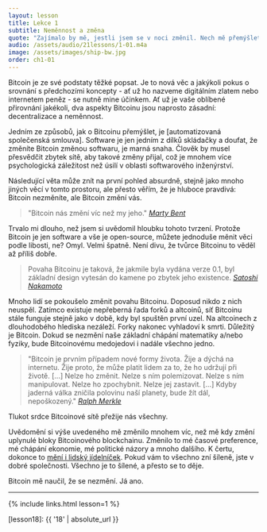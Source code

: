 ```yaml
---
layout: lesson
title: Lekce 1
subtitle: Neměnnost a změna
quote: "Zajímalo by mě, jestli jsem se v noci změnil. Nech mě přemýšlet. Byl jsem stejný, když jsem ráno vstal? Skoro si vzpomínám, že jsem se cítil trochu jinak. Ale pokud nejsem stejný, další otázka zní: 'Kdo tedy, pro všechno na světě, jsem?'. Ach, to je právě ta veliká hádanka!"
audio: /assets/audio/21lessons/1-01.m4a
image: /assets/images/ship-bw.jpg
order: ch1-01
---
```


Bitcoin je ze své podstaty těžké popsat. Je to nová věc a jakýkoli pokus 
o srovnání s předchozími koncepty - ať už ho nazveme digitálním zlatem 
nebo internetem peněz - se nutně mine účinkem. Ať už je vaše oblíbené 
přirovnání jakékoli, dva aspekty Bitcoinu jsou naprosto zásadní: 
decentralizace a neměnnost.

Jedním ze způsobů, jak o Bitcoinu přemýšlet, je [automatizovaná společenská smlouva]. 
Software je jen jedním z dílků skládačky a doufat, že změníte Bitcoin 
změnou softwaru, je marná snaha. Člověk by musel přesvědčit zbytek sítě, 
aby takové změny přijal, což je mnohem více psychologická záležitost 
než úsilí v oblasti softwarového inženýrství.

Následující věta může znít na první pohled absurdně, stejně jako mnoho 
jiných věcí v tomto prostoru, ale přesto věřím, že je hluboce pravdivá: 
Bitcoin nezměníte, ale Bitcoin změní vás.

> "Bitcoin nás změní víc než my jeho."
> <cite>[Marty Bent]</cite>

Trvalo mi dlouho, než jsem si uvědomil hloubku tohoto tvrzení. Protože 
Bitcoin je jen software a vše je open-source, můžete jednoduše měnit 
věci podle libosti, ne? Omyl. Velmi špatně. Není divu, že tvůrce 
Bitcoinu to věděl až příliš dobře.

> Povaha Bitcoinu je taková, že jakmile byla vydána verze 0.1, byl 
> základní design vytesán do kamene po zbytek jeho existence.
> <cite>[Satoshi Nakamoto]</cite>

Mnoho lidí se pokoušelo změnit povahu Bitcoinu. Doposud nikdo z nich 
neuspěl. Zatímco existuje nepřeberná řada forků a altcoinů, síť Bitcoinu 
stále funguje stejně jako v době, kdy byl spuštěn první uzel. Na 
altcoinech z dlouhodobého hlediska nezáleží. Forky nakonec vyhladoví 
k smrti. Důležitý je Bitcoin. Dokud se nezmění naše základní chápání 
matematiky a/nebo fyziky, bude Bitcoinovému medojedovi i nadále 
všechno jedno.

> "Bitcoin je prvním případem nové formy života. Žije a dýchá na internetu. 
> Žije proto, že může platit lidem za to, že ho udržují při životě. [...] 
> Nelze ho změnit. Nelze s ním polemizovat. Nelze s ním manipulovat. Nelze 
> ho zpochybnit. Nelze jej zastavit. [...] Kdyby jaderná válka zničila 
> polovinu naší planety, bude žít dál, nepoškozený."
> <cite>[Ralph Merkle]</cite>

Tlukot srdce Bitcoinové sítě přežije nás všechny.


Uvědomění si výše uvedeného mě změnilo mnohem víc, než mě kdy změní 
uplynulé bloky Bitcoinového blockchainu. Změnilo to mé časové preference, 
mé chápání ekonomie, mé politické názory a mnoho dalšího. K čertu, 
dokonce to [mění i lidský jídelníček][carnivores]. Pokud vám to všechno 
zní šíleně, jste v dobré společnosti. Všechno je to šílené, 
a přesto se to děje.

Bitcoin mě naučil, že se nezmění. Já ano.

---

{% include links.html lesson=1 %}

<!-- Internal -->
[gravity]: https://dergigi.com/2019/05/01/bitcoins-gravity/
[proof-of-life]: https://dergigi.com/2019/08/07/proof-of-life/
[lesson18]: {{ '18' | absolute_url }}

<!-- Further Reading -->
[automated social contract]: https://medium.com/@hasufly/bitcoins-social-contract-1f8b05ee24a9
[carnivores]: https://motherboard.vice.com/en_us/article/ne74nw/inside-the-world-of-the-bitcoin-carnivores
[tftc]: https://tftc.io/tales-from-the-crypt/
[bent]: https://tftc.io/martys-bent/

<!-- Quotes -->
[Ralph Merkle]: http://merkle.com/papers/DAOdemocracyDraft.pdf
[Satoshi Nakamoto]: https://bitcointalk.org/index.php?topic=195.msg1611#msg1611

<!-- Twitter People -->
[Marty Bent]: https://twitter.com/martybent

<!-- Wikipedia -->
[alice]: https://en.wikipedia.org/wiki/Alice%27s_Adventures_in_Wonderland
[carroll]: https://en.wikipedia.org/wiki/Lewis_Carroll
